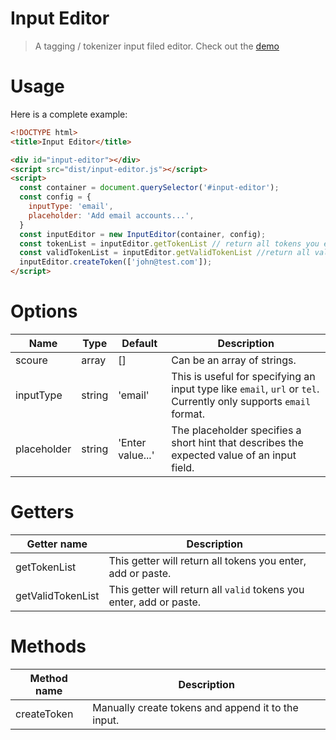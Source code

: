 # Input Editor

> A tagging / tokenizer input filed editor.
> Check out the [demo](https://austinhung81.github.io/input-editor/)

# Usage
Here is a complete example:
```html
<!DOCTYPE html>
<title>Input Editor</title>

<div id="input-editor"></div>
<script src="dist/input-editor.js"></script>
<script>
  const container = document.querySelector('#input-editor');
  const config = {
    inputType: 'email',
    placeholder: 'Add email accounts...',
  }
  const inputEditor = new InputEditor(container, config);
  const tokenList = inputEditor.getTokenList // return all tokens you enter, add or paste
  const validTokenList = inputEditor.getValidTokenList //return all valid tokens you enter, add or paste
  inputEditor.createToken(['john@test.com']);
</script>
```

# Options
| Name | Type | Default | Description |
| ---- | ---- | ------- | ----------- |
| scoure | array | [] | Can be an array of strings. |
| inputType | string | 'email' | This is useful for specifying an input type like `email`, `url` or `tel`. Currently only supports `email` format. |
| placeholder | string | 'Enter value...' | The placeholder specifies a short hint that describes the expected value of an input field. |

# Getters
| Getter name | Description |
| ------------ | ----------- |
| getTokenList | This getter will return all tokens you enter, add or paste. |
| getValidTokenList | This getter will return all `valid` tokens you enter, add or paste. |

# Methods
| Method name | Description |
| ----------- | ----------- |
| createToken | Manually create tokens and append it to the input. |
